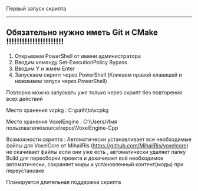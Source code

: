 Первый запуск скрипта

--------------------------------------------------------------------
Обязательно нужно иметь Git и CMake           !!!!!!!!!!!!!!!!!!!!!!
--------------------------------------------------------------------

1) Открываем PowerShell от имени администратора
2) Вводим команду Set-ExecutionPolicy Bypass
3) Вводим Y и жмем Enter
4) Запускаем скрипт через PowerShell
(Кликаем правой клавишей и нажимаем запуск через PowerShell)

Повторно можно запускать уже только через скрипт без повторения всех действий

Место хранения vcpkg : C:\path\to\vcpkg

Место хранения VoxelEngine : C:\Users/Имя пользователя\source\repos\VoxelEngine-Cpp

Возможности скрипта : Автоматически устанавливает все необходимые файлы для VoxelCore от MihailRis (https://github.com/MihailRis/voxelcore)
не скачивает файлы если они уже есть , автоматически удаляет папку Build для пересборки проекта и докачивает всё необходимое автоматически,
сохраняет миры и установленный контент(моды) при переустановке

Планируется длительная поддержка скрипта

